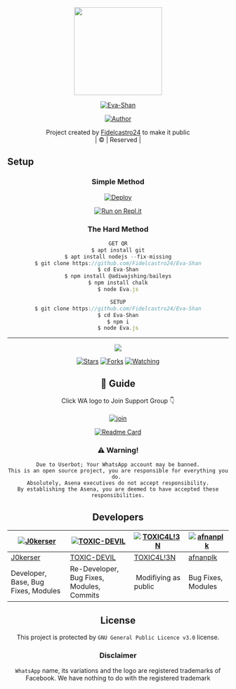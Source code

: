 
<div align="center">
  <img border-radius: 15px src="https://i.imgur.com/cFQp6Z6.jpeg" width="200" height="200"/>
  <p align="center">
<a href="#"><img title="Eva-Shan" src="https://img.shields.io/badge/Eva-Shan-green?colorA=%23ff0000&colorB=%23017e40&style=for-the-badge"></a>
</p>
  <p align="center">
<a href="https://github.com/Fidelcastro24"><img title="Author" src="https://img.shields.io/badge/Author-Fidelcastro24/Eva-Shan?color=blue&style=for-the-badge&logo=whatsapp"></a>
</p>
</div>
<p align="center">
Project created by <a href="https://github.com/Fidelcastro24">Fidelcastro24</a> to make it public
    <br>
       | © |
        Reserved |
    <br> 
</p>

## Setup
<div align="center">

  ### Simple Method
  
[![Deploy](https://www.herokucdn.com/deploy/button.svg)](https://heroku.com/deploy?template=https://github.com/Fidelcastro24/Eva-Shan) 
  
[![Run on Repl.it](https://repl.it/badge/github/quiec/whatsAlfa)](https://replit.com/@Farhandqz/JulieMwol)
  
### The Hard Method
```js
GET QR
$ apt install git
$ apt install nodejs --fix-missing
$ git clone https://github.com/Fidelcastro24/Eva-Shan
$ cd Eva-Shan
$ npm install @adiwajshing/baileys
$ npm install chalk
$ node Eva.js
```
      
```js
SETUP
$ git clone https://github.com/Fidelcastro24/Eva-Shan
$ cd Eva-Shan
$ npm i
$ node Eva.js
```

----

  <p align="center">
  <a href="httsp://github.com/J0kerser/Sarasu">
    
<a href="https://github.com/J0kerser/followers">
<img src="https://img.shields.io/github/repo-size/J0kerser/Sarasu?color=green&label=Repo%20total%20size&style=plastic">
<p align="center">
<a href="https://github.com/J0kerser/followers"
<img title="Followers" src="https://img.shields.io/github/followers/farhan-dqz?color=blue&style=flat-square"></a>
<a href="https://github.com/J0kerser/Sarasu/stargazers/"><img title="Stars" src="https://img.shields.io/github/stars/J0kerser/Sarasu?color=blue&style=flat-square"></a>
<a href="https://github.com/J0kerser/Sarasu/network/members"><img title="Forks" src="https://img.shields.io/github/forks/J0kerser/Sarasu?color=blue&style=flat-square"></a>
<a href="https://github.com/J0kerser/Sarasu/watchers"><img title="Watching" src="https://img.shields.io/github/watchers/J0kerser/Sarasu?label=Watchers&color=blue&style=flat-square"></a>
</p>

## 📢 Guide
Click WA logo to Join Support Group 👇
    <br>
<br>
  [![join](https://github.com/Alien-alfa/PublicBot/blob/main/wlogo.svg.png)](https://chat.whatsapp.com/GrKvzehHeuo4vLOp5bwgh4)
  <div align="center">
       
  [![Readme Card](https://github-readme-stats.vercel.app/api/pin/?username=J0kerser&repo=Sarasu&theme=nightowl)](https://github.com/J0kerser/Sarasu)
  </div>
    
### ⚠️ Warning! 
```
Due to Userbot; Your WhatsApp account may be banned.
This is an open source project, you are responsible for everything you do. 
Absolutely, Asena executives do not accept responsibility.
By establishing the Asena, you are deemed to have accepted these responsibilities.
```

## Developers
  <div align="center">
    
  [![J0kerser](https://github.com/J0kerser.png?size=100)](https://github.com/J0kerser) | [![TOXIC-DEVIL](https://github.com/TOXIC-DEVIL.png?size=100)](https://github.com/TOXIC-DEVIL) |  [![TOXIC4L!3N](https://github.com/Alien-alfa.png?size=100)](https://github.com/AI-VIKI) | [![afnanplk](https://github.com/afnanplk.png?size=100)](https://github.com/afnanplk) 
----|----|----|----
[J0kerser](https://github.com/J0kerser) | [TOXIC-DEVIL](https://tinyurl.com/TOXIC-DEVIL) | [TOXIC4L!3N](https://github.com/AI-VIKI) | [afnanplk](https://github.com/afnanplk) 
Developer, Base, Bug Fixes, Modules| Re-Developer, Bug Fixes, Modules, Commits |  Modifiying  as   public | Bug Fixes, Modules 
  </div>
    


## License
This project is protected by `GNU General Public Licence v3.0` license.

### Disclaimer
`WhatsApp` name, its variations and the logo are registered trademarks of Facebook. We have nothing to do with the registered trademark
